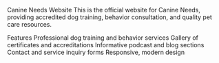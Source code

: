 Canine Needs Website
This is the official website for Canine Needs, providing accredited dog training, behavior consultation, and quality pet care resources.

Features
Professional dog training and behavior services
Gallery of certificates and accreditations
Informative podcast and blog sections
Contact and service inquiry forms
Responsive, modern design
